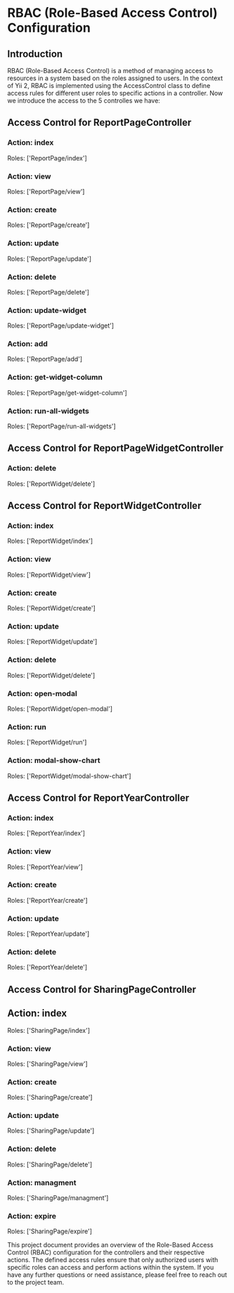 # RBAC (Role-Based Access Control) Configuration

## Introduction

RBAC (Role-Based Access Control) is a method of managing access to resources in a system based on the roles assigned to
users. In the context of Yii 2, RBAC is implemented using the AccessControl class to define access rules for different
user roles to specific actions in a controller.
Now we introduce the access to the 5 controlles we have:

## Access Control for ReportPageController

### Action: index

Roles: ['ReportPage/index']

### Action: view

Roles: ['ReportPage/view']

### Action: create

Roles: ['ReportPage/create']

### Action: update

Roles: ['ReportPage/update']

### Action: delete

Roles: ['ReportPage/delete']

### Action: update-widget

Roles: ['ReportPage/update-widget']

### Action: add

Roles: ['ReportPage/add']

### Action: get-widget-column

Roles: ['ReportPage/get-widget-column']

### Action: run-all-widgets

Roles: ['ReportPage/run-all-widgets']

## Access Control for ReportPageWidgetController

### Action: delete

Roles: ['ReportWidget/delete']

## Access Control for ReportWidgetController

### Action: index

Roles: ['ReportWidget/index']

### Action: view

Roles: ['ReportWidget/view']

### Action: create

Roles: ['ReportWidget/create']

### Action: update

Roles: ['ReportWidget/update']

### Action: delete

Roles: ['ReportWidget/delete']

### Action: open-modal

Roles: ['ReportWidget/open-modal']

### Action: run

Roles: ['ReportWidget/run']

### Action: modal-show-chart

Roles: ['ReportWidget/modal-show-chart']

## Access Control for ReportYearController

### Action: index

Roles: ['ReportYear/index']

### Action: view

Roles: ['ReportYear/view']

### Action: create

Roles: ['ReportYear/create']

### Action: update

Roles: ['ReportYear/update']

### Action: delete

Roles: ['ReportYear/delete']

## Access Control for SharingPageController

## Action: index

Roles: ['SharingPage/index']

### Action: view

Roles: ['SharingPage/view']

### Action: create

Roles: ['SharingPage/create']

### Action: update

Roles: ['SharingPage/update']

### Action: delete

Roles: ['SharingPage/delete']

### Action: managment

Roles: ['SharingPage/managment']

### Action: expire

Roles: ['SharingPage/expire']

This project document provides an overview of the Role-Based Access Control (RBAC) configuration for the controllers and
their respective actions. The defined access rules ensure that only authorized users with specific roles can access and
perform actions within the system. If you have any further questions or need assistance, please feel free to reach out
to the project team.

